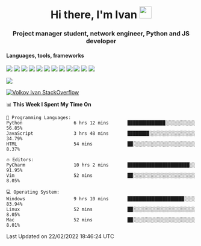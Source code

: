 <h1 align="center">Hi there, I'm Ivan <img src="https://github.com/blackcater/blackcater/blob/main/images/Hi.gif" height="32"></h1>
<h3 align="center">Project manager student, network engineer, Python and JS developer</h3>

<h4>Languages, tools, frameworks</h5>
<p float="left">
<img src="https://img.shields.io/badge/python-3670A0?style=for-the-badge&logo=python&logoColor=ffdd54">
<img src="https://img.shields.io/badge/django-%23092E20.svg?style=for-the-badge&logo=django&logoColor=white">
<img src="https://img.shields.io/badge/postgres-%23316192.svg?style=for-the-badge&logo=postgresql&logoColor=white">
<img src="https://img.shields.io/badge/pycharm-143?style=for-the-badge&logo=pycharm&logoColor=black&color=black&labelColor=green">
<img src="https://img.shields.io/badge/VIM-%2311AB00.svg?style=for-the-badge&logo=vim&logoColor=white">
<img src="https://img.shields.io/badge/Debian-D70A53?style=for-the-badge&logo=debian&logoColor=white">
<img src="https://img.shields.io/badge/Fedora-294172?style=for-the-badge&logo=fedora&logoColor=white">
<img src="https://img.shields.io/badge/mac%20os-000000?style=for-the-badge&logo=macos&logoColor=F0F0F0">
<img src="https://img.shields.io/badge/jira-%230A0FFF.svg?style=for-the-badge&logo=jira&logoColor=white">
<img src="https://img.shields.io/badge/Notion-%23000000.svg?style=for-the-badge&logo=notion&logoColor=white">
<img src="https://img.shields.io/badge/nginx-%23009639.svg?style=for-the-badge&logo=nginx&logoColor=white">
<img src="ttps://img.shields.io/badge/git-%23F05033.svg?style=for-the-badge&logo=git&logoColor=white">
 </p>
 <img src="https://www.codewars.com/users/1interceptor3/badges/large">
 
 [![Volkov Ivan StackOverflow](https://github-readme-stackoverflow.vercel.app/?userID=18140559&layout=compact&theme=dark)](https://stackoverflow.com/users/18140559/volkov-ivan)

<!--START_SECTION:waka-->
📊 **This Week I Spent My Time On** 

```text
💬 Programming Languages: 
Python                   6 hrs 12 mins       ██████████████░░░░░░░░░░░   56.85% 
JavaScript               3 hrs 48 mins       ████████░░░░░░░░░░░░░░░░░   34.79% 
HTML                     54 mins             ██░░░░░░░░░░░░░░░░░░░░░░░   8.37%

🔥 Editors: 
PyCharm                  10 hrs 2 mins       ███████████████████████░░   91.95% 
Vim                      52 mins             ██░░░░░░░░░░░░░░░░░░░░░░░   8.05%

💻 Operating System: 
Windows                  9 hrs 10 mins       █████████████████████░░░░   83.94% 
Linux                    52 mins             ██░░░░░░░░░░░░░░░░░░░░░░░   8.05% 
Mac                      52 mins             ██░░░░░░░░░░░░░░░░░░░░░░░   8.01%

```


 Last Updated on 22/02/2022 18:46:24 UTC
<!--END_SECTION:waka-->
